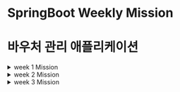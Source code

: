 # SpringBoot Weekly Mission

# **바우처 관리 애플리케이션**

<details>
<summary>week 1 Mission</summary>
<div markdown="1">

## 🗒️ 요구사항

- [x]  Maven / Gradle 로 프로젝트를 실제로 구성하고 이때 Spring Boot CLI를 개발PC에 설치해서 명령어들을 사용해보고 프로젝트를 만든다. 그리고 IDE (IntelliJ)에서 실행시켜 본다.
- [x]  바우처 관리 Command-line Application을 만들어본다.
    - 참고: [https://dzone.com/articles/interactive-console-applications-in-java](https://dzone.com/articles/interactive-console-applications-in-java)
    - [x]  스프링부트 애플리케이션으로 만든다. (Web기능이 없이만듭니다. 즉, 서버가 띄지 않고 커맨드라인 애플리케이션으로 동작해야한다.)
    - [x]  프로그램이 시작하면 다음과 같이 지원가능한 명령어를 알려준다.

   ```bash
   === Voucher Program ===
   Type **exit** to exit the program.
   Type **create** to create a new voucher.
   Type **list** to list all vouchers.
   ```

    - [x]  create / list 커맨드를 지원한다.
        - create 커맨드를 통해 바우처를 생성할수 있다. (FixedAmountVoucher, PercentDiscountVoucher)
        - list 커맨드를 통해 만들어진 바우처를 조회할 수 있다.
        - 바우처 정보를 매모리에 관리한다. 어플리케이션이 종료가 되어 데이터가 모두 사라져도 괜찮습니다. (나중에 영속성을 가지도록 변경할거에요 걱정마세요!)
- [x]  적절한 로그를 기록하고 `logback` 설정을해서 에러는 파일로 기록된다.
- [x]  실행가능한 `jar` 파일을 생성한다.

(심화) 파일을 통한 데이터관리 기능과 고객 블랙 리스트 명단 관리기능

- [x]  메모리 관리가 아닌 파일로 관리가 되는 Repository를 한번 만들어보세요.
    - 기존 메모리 레포지토리는 지우지 말고 개발 프로파일에서만 동작하게 해보세요.
- [x]  고객 블랙 리스트 명단을 작성한다.
- customer_blacklist.csv 파일을 만들고 스프링 애플리케이션에서 해당 파일을 읽을 수 있고 블랙 리스트조회 할 수있다 (추가할 필요는 없어요. 블랙리스트는 파일로만 관리된다고 가정합니다.)
- [x]  YAML 프라퍼티를 만들고 어떤 설정을 만들수 있을지 고민해본다.

## 📽️ 프로젝트 구조

![diagram](./img/voucher_diagram.png)

CommandLineApplication을 통해 각각의 명령어를 실행 할 수 있으며,

VoucherService 및 CustomerService가 각각의 도메인으로 해야하는 동작을 수행하도록 합니다.

## ✔️ 피드백 반영 사항


## ❓ PR 포인트 & 궁금한 점


테스트 코드 작성 경험이 부족하여 이 부분을 공부하며 의문이 많이 생겼습니다.

- mock 객체를 이런식으로 사용하는게 맞을까요?
- throw 처리는 테스트 코드에서 어떤 방법으로 검증하는게 맞을까요?
- 파일 입출력 데이터베이스(BlackCustomerRepository)는 어떤 방법으로 테스트 코드를 작성 해야할까요?

클린 코드를 짜려고 노력했는데 부족한 것 같습니다.

리뷰 부탁 드립니다. 감사합니다 :)

</div>
</details>

<details>
<summary>week 2 Mission</summary>
<div markdown="1">

# 🗒️ 요구사항
## **(기본)** **바우처 관리 애플리케이션**

- [x]  바우처 관리 애플리케이션에 단위테스트를 작성해보세요.
    - 가능한 많은 단위 테스트코드를 작성하려고 노력해보세요.
    - 엣지 케이스(예외 케이스)를 고려해서 작성해주세요.
    - Hamcrest 의 메쳐들을 다양하게 작성해보고 익숙해져 보세요.
- [x]  바우처 관리 애플리케이션에서도 과정에서 다루었던 고객을 적용해보세요.
    - customer 테이블 정의 및 추가
    - CustomerRepository 추가 및 JdbcTemplate을 사용해서 구현
- [x]  (1주차를 파일로 관리하게 했다.) 바우처 정보를 DB로 관리해보세요.
    - 바우처에 엔터티에 해당하는 vouchers 테이블을 한번 정의해보세요.
    - 바우처 레포지토리를 만들어보세요. (JdbcTemplate을 사용해서 구현)
    - 기존의 파일에서 바우처를 관리한 것을 vouchers 테이블을 통해서 CRUD가 되게 해보세요.

## **(심화)** **바우처 지갑을 만들어보세요.**

- [x]  특정 고객에게 바우처를 할당할 수 있습니다.
- [x]  고객이 어떤 바우처를 보유하고 있는지 조회할 수 있어야 합니다.
- [x]  고객이 보유한 바우처를 제거할 수 있어야 합니다.
- [x]  특정 바우처를 보유한 고객을 조회할 수 있어야 합니다.

# 📽️ 프로젝트 구조

### Main

- Voucher 관리 어플리케이션과 Blacklist를  관리 기능을 분리하기 위하여 콘솔에서는 바우처 관리 어플리케이션만 관리하도록 수정하였습니다.
- CommandType Enum을 추가하여 선택에 따른 서로 다른 동작을 객체로 구분하였습니다.
- io 패키지의  Console 을 Input, Output 인터페이스를 통하여  구현하도록 수정하였습니다.
- wallet을 추가하여 심화 과제의 바우처 id를 통한 고객 조회, 고객 id를 통한 바우처 조회를 구현하였습니다..

### Test

- 계층형으로 단위테스트를 구성하였습니다.
- Repository Test는 강의에서 참고하여 순서대로 실행 되도록 하였습니다.

# ✔️ 피드백 반영 사항 & 부족한 부분

- Wallet의 test case를 작성하였습니다.
- Customer의 test case를 작성하였습니다.
- Voucher Service의 test case를 작성하였습니다.
- exception을 추가하였습니다.
- CommandApplication의 while로직을 합쳤습니다.
- 공통적으로 사용하지 않는 코드를 메소드에서 생성하도록 수정하였습니다.

# ❓ PR 포인트 & 궁금한 점

다음 PR은 빠르게 할 수 있도록 열심히 공부하겠습니다..
21일 커밋 부분 부터 1주차 수정 및 2주차 내용이라, 여기부터 확인해주시면 될 것 같습니다 ! :)

- 예외처리에 대해서 공부하면서 진행하였는데, 제가 놓친 부분 또는 추가적으로 생각해봐야할 부분이 있는지 궁금합니다.
- 테스트 케이스를 BDD와 dci 패턴으로 작성하였는데 굳이 필요하지 않은데 과하다는 생각이 들었습니다.
- 테스트 케이스의 검증을 올바르게 작성하였는지 궁금합니다.
- sql문의 예외처리를 RuntimeException으로 처리 하였는데, Custom Exception을 작성하는 게 좋을까요?  아니면 특정 경우에 따라 여러 종류의 exception을 던지도록 분리하는게 나을까요?
</div>
</details>

<details>
<summary>week 3 Mission</summary>
<div markdown="1">
## 🗒️ 요구사항

**(기본) 바우처 서비스 관리페이지 개발하기**

- Spring MVC를 적용해서 thymeleaf 템플릿을 설정해보세요.
- 커맨드로 지원했던 기능을 thymeleaf를 이용해서 관리페이지를 만들고 다음 기능을 지원가능하게 해보세요
   - [x]  조회페이지
   - [x]  상세페이지
   - [x]  입력페이지
   - [x]  삭제기능

**(기본) 바우처 서비스의 API 개발하기**

- Spring MVC를 적용해서 JSON과 XML을 지원하는 REST API를 개발해보세요
   - [x]  전체 조회기능
   - [x]  조건별 조회기능 (바우처 생성기간 및 특정 할인타입별)
   - [x]  바우처 추가기능
   - [x]  바우처 삭제기능
   - [x]  바우처 아이디로 조회 기능

**(보너스) 바우처 지갑용 관리페이지를 만들어보세요.**

(진행하지 않음)

## 📽️ 프로젝트 구조

Controller Pacakge

Test Controller Package

resource의 templates 관련 의존성들이 추가 되었습니다.

5/11 이후의 커밋들입니다.

## ✔️ 피드백 반영 사항

## ❓ PR 포인트 & 궁금한 점

Controller 관련 테스트를 작성하며 mvcMock을 사용해서 테스트를 진행하였습니다.

mockHttpServeletRequest는 정상적으로 받아지는데,  mockHttpServeletResponse가 정상적으로 리턴 되지 않아 테스트를 작성할 수 없었습니다.

또 Controller 작성이나 mapping과 관련하여 주의해야거나 피해야할 패턴이 있는지 궁금합니다!
</div>
</details>